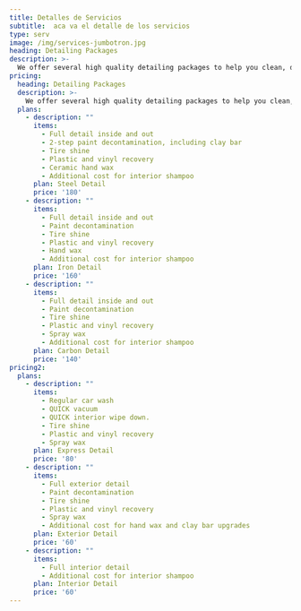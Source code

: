 ```yaml
---
title: Detalles de Servicios
subtitle:  aca va el detalle de los servicios
type: serv
image: /img/services-jumbotron.jpg
heading: Detailing Packages
description: >-
  We offer several high quality detailing packages to help you clean, decontaminate, and protect your vehicle.
pricing:
  heading: Detailing Packages
  description: >-
    We offer several high quality detailing packages to help you clean, decontaminate, and protect your vehicle.
  plans:
    - description: ""
      items:
        - Full detail inside and out
        - 2-step paint decontamination, including clay bar
        - Tire shine
        - Plastic and vinyl recovery
        - Ceramic hand wax
        - Additional cost for interior shampoo
      plan: Steel Detail
      price: '180'
    - description: ""
      items:
        - Full detail inside and out
        - Paint decontamination
        - Tire shine
        - Plastic and vinyl recovery
        - Hand wax
        - Additional cost for interior shampoo
      plan: Iron Detail
      price: '160'
    - description: ""
      items:
        - Full detail inside and out
        - Paint decontamination
        - Tire shine
        - Plastic and vinyl recovery
        - Spray wax
        - Additional cost for interior shampoo
      plan: Carbon Detail
      price: '140'
pricing2:
  plans:
    - description: ""
      items:
        - Regular car wash
        - QUICK vacuum
        - QUICK interior wipe down.
        - Tire shine
        - Plastic and vinyl recovery
        - Spray wax
      plan: Express Detail
      price: '80'
    - description: ""
      items:
        - Full exterior detail
        - Paint decontamination
        - Tire shine
        - Plastic and vinyl recovery
        - Spray wax
        - Additional cost for hand wax and clay bar upgrades
      plan: Exterior Detail
      price: '60'
    - description: ""
      items:
        - Full interior detail
        - Additional cost for interior shampoo
      plan: Interior Detail
      price: '60'
---
```



